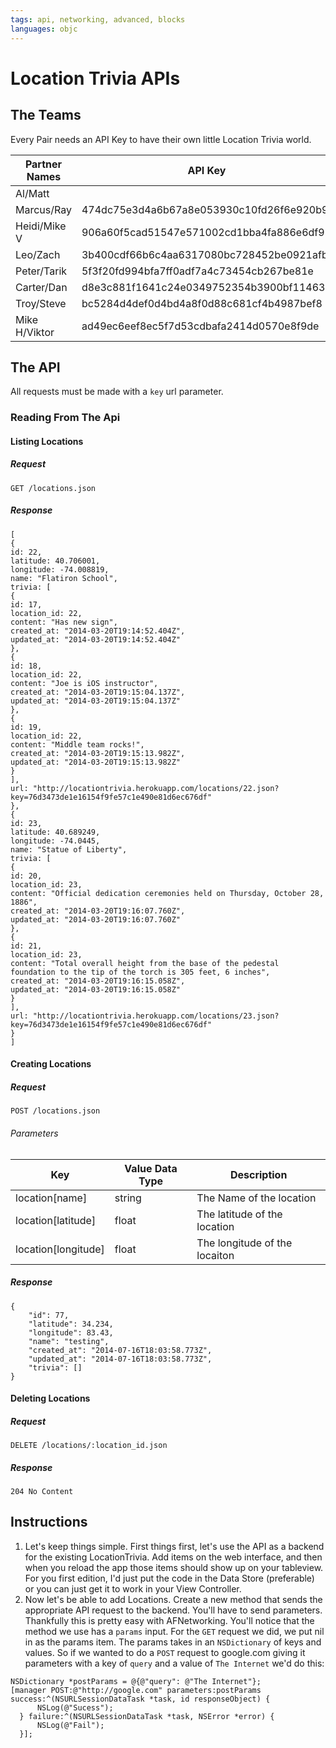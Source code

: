 ```yaml
---
tags: api, networking, advanced, blocks
languages: objc
---
```


# Location Trivia APIs

## The Teams

Every Pair needs an API Key to have their own little Location Trivia world.

| Partner Names | API Key                                  |
|---------------|------------------------------------------|
| Al/Matt       |                                          |
| Marcus/Ray    | 474dc75e3d4a6b67a8e053930c10fd26f6e920b9 |
| Heidi/Mike V  | 906a60f5cad51547e571002cd1bba4fa886e6df9 |
| Leo/Zach      | 3b400cdf66b6c4aa6317080bc728452be0921afb |
| Peter/Tarik   | 5f3f20fd994bfa7ff0adf7a4c73454cb267be81e |
| Carter/Dan    | d8e3c881f1641c24e0349752354b3900bf114635 |
| Troy/Steve    | bc5284d4def0d4bd4a8f0d88c681cf4b4987bef8 |
| Mike H/Viktor | ad49ec6eef8ec5f7d53cdbafa2414d0570e8f9de |

## The API

All requests must be made with a `key` url parameter.

### Reading From The Api

#### Listing Locations

##### Request

```
GET /locations.json
```

##### Response

```
[
{
id: 22,
latitude: 40.706001,
longitude: -74.008819,
name: "Flatiron School",
trivia: [
{
id: 17,
location_id: 22,
content: "Has new sign",
created_at: "2014-03-20T19:14:52.404Z",
updated_at: "2014-03-20T19:14:52.404Z"
},
{
id: 18,
location_id: 22,
content: "Joe is iOS instructor",
created_at: "2014-03-20T19:15:04.137Z",
updated_at: "2014-03-20T19:15:04.137Z"
},
{
id: 19,
location_id: 22,
content: "Middle team rocks!",
created_at: "2014-03-20T19:15:13.982Z",
updated_at: "2014-03-20T19:15:13.982Z"
}
],
url: "http://locationtrivia.herokuapp.com/locations/22.json?key=76d3473de1e16154f9fe57c1e490e81d6ec676df"
},
{
id: 23,
latitude: 40.689249,
longitude: -74.0445,
name: "Statue of Liberty",
trivia: [
{
id: 20,
location_id: 23,
content: "Official dedication ceremonies held on Thursday, October 28, 1886",
created_at: "2014-03-20T19:16:07.760Z",
updated_at: "2014-03-20T19:16:07.760Z"
},
{
id: 21,
location_id: 23,
content: "Total overall height from the base of the pedestal foundation to the tip of the torch is 305 feet, 6 inches",
created_at: "2014-03-20T19:16:15.058Z",
updated_at: "2014-03-20T19:16:15.058Z"
}
],
url: "http://locationtrivia.herokuapp.com/locations/23.json?key=76d3473de1e16154f9fe57c1e490e81d6ec676df"
}
]
```

#### Creating Locations

##### Request

```
POST /locations.json
```

###### Parameters

| Key                 | Value Data Type | Description                   |
|---------------------|-----------------|-------------------------------|
| location[name]      | string          | The Name of the location      |
| location[latitude]  | float           | The latitude of the location  |
| location[longitude] | float           | The longitude of the locaiton |

##### Response

```
{
    "id": 77,
    "latitude": 34.234,
    "longitude": 83.43,
    "name": "testing",
    "created_at": "2014-07-16T18:03:58.773Z",
    "updated_at": "2014-07-16T18:03:58.773Z",
    "trivia": []
}
```

#### Deleting Locations

##### Request

```
DELETE /locations/:location_id.json
```

##### Response

```
204 No Content
```

## Instructions

  1. Let's keep things simple. First things first, let's use the API as a
     backend for the existing LocationTrivia. Add items on the web interface,
     and then when you reload the app those items should show up on your
     tableview. For you first edition, I'd just put the code in the Data Store
     (preferable) or you can just get it to work in your View Controller.
  2. Now let's be able to add Locations. Create a new method that sends the appropriate API request to the backend. You'll have to send parameters. Thankfully this is pretty easy with AFNetworking. You'll notice that the method we use has a `params` input. For the `GET` request we did, we put nil in as the params item. The params takes in an `NSDictionary` of keys and values. So if we wanted to do a `POST` request to google.com giving it parameters with a key of `query` and a value of `The Internet` we'd do this:

  ```
  NSDictionary *postParams = @{@"query": @"The Internet"};
  [manager POST:@"http://google.com" parameters:postParams success:^(NSURLSessionDataTask *task, id responseObject) {
        NSLog(@"Sucess");
    } failure:^(NSURLSessionDataTask *task, NSError *error) {
        NSLog(@"Fail");
    }];
  ```

